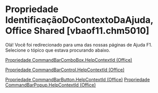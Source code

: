 
# Propriedade IdentificaçãoDoContextoDaAjuda, Office Shared [vbaof11.chm5010]

Olá! Você foi redirecionado para uma das nossas páginas de Ajuda F1. Selecione o tópico que estava procurando abaixo.

[Propriedade CommandBarComboBox.HelpContextId (Office)](http://msdn.microsoft.com/library/3b34572b-af1b-a4fc-a98e-23d51315a077%28Office.15%29.aspx)

[Propriedade CommandBarControl.HelpContextId (Office)](http://msdn.microsoft.com/library/56f41107-92ad-7cb5-f522-7a338f0d8cf9%28Office.15%29.aspx)

[Propriedade CommandBarButton.HelpContextId (Office)](http://msdn.microsoft.com/library/2e4f33db-7143-dd8d-65b3-d0c993f2e966%28Office.15%29.aspx)
[Propriedade CommandBarPopup.HelpContextId (Office)](http://msdn.microsoft.com/library/b07d39b7-9fad-51dc-b093-de88cd1ea905%28Office.15%29.aspx)
